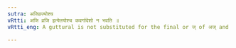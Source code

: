 ```yaml
---
sutra: अजिव्रज्योश्च
vRtti: अजि व्रजि इत्येतयोश्च कवर्गादेशो न भवति ॥
vRtti_eng: A guttural is not substituted for the final or ज् of अज् and व्रज् before an affix having an indicatory घ and before ण्यत् ॥

---
```

